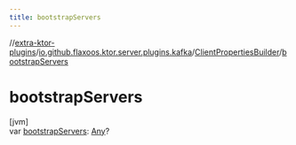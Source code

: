 ```yaml
---
title: bootstrapServers
---
```

//[extra-ktor-plugins](../../../index.md)/[io.github.flaxoos.ktor.server.plugins.kafka](../index.md)/[ClientPropertiesBuilder](index.md)/[bootstrapServers](bootstrap-servers.md)



# bootstrapServers



[jvm]\
var [bootstrapServers](bootstrap-servers.md): [Any](https://kotlinlang.org/api/latest/jvm/stdlib/kotlin/-any/index.md)?




